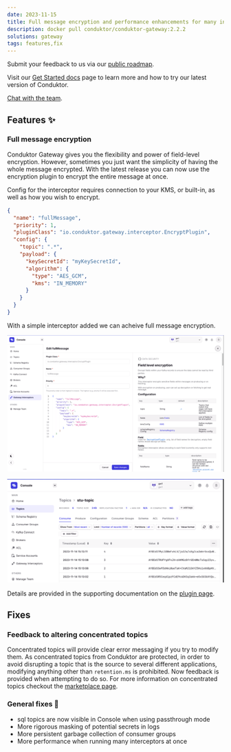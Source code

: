 ```yaml
---
date: 2023-11-15
title: Full message encryption and performance enhancements for many interceptors
description: docker pull conduktor/conduktor-gateway:2.2.2
solutions: gateway
tags: features,fix
---
```


Submit your feedback to us via our [public roadmap](https://product.conduktor.help/).

Visit our [Get Started docs](https://docs.conduktor.io/gateway/) page to learn more and how to try our latest version of Conduktor.

[Chat with the team](https://www.conduktor.io/contact/sales/).

## Features ✨

### Full message encryption

Conduktor Gateway gives you the flexibility and power of field-level encryption. However, sometimes you just want the simplicity of having the whole message encrypted. With the latest release you can now use the encryption plugin to encrypt the entire message at once.

Config for the interceptor requires connection to your KMS, or built-in, as well as how you wish to encrypt.

```json
{
  "name": "fullMessage",
  "priority": 1,
  "pluginClass": "io.conduktor.gateway.interceptor.EncryptPlugin",
  "config": {
    "topic": ".*",
    "payload": {
      "keySecretId": "myKeySecretId",
      "algorithm": {
        "type": "AES_GCM",
        "kms": "IN_MEMORY"
      }
    }
  }
}
```

With a simple interceptor added we can acheive full message encryption.

![add interceptor](/images/changelog/gateway/V2.2.2/interceptorView.png)

![full message encryption](/images/changelog/gateway/V2.2.2/fullMessage.png)

Details are provided in the supporting documentation on the [plugin page](https://marketplace.conduktor.io/interceptors/field-level-encryption/).

## Fixes

### Feedback to altering concentrated topics

Concentrated topics will provide clear error messaging if you try to modify them. As concentrated topics from Conduktor are protected, in order to avoid disrupting a topic that is the source to several different applications, modifying anything other than `retention.ms` is prohibited. Now feedback is provided when attempting to do so. For more information on concentrated topics checkout the [marketplace page](https://marketplace.conduktor.io/interceptors/ops-topic-concentration/).

### General fixes 🔨

- sql topics are now visible in Console when using passthrough mode
- More rigorous masking of potential secrets in logs
- More persistent garbage collection of consumer groups
- More performance when running many interceptors at once
